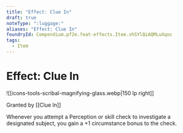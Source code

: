 ```yaml
---
title: "Effect: Clue In"
draft: true
noteType: ":luggage:"
aliases: "Effect: Clue In"
foundryId: Compendium.pf2e.feat-effects.Item.vhSYlQiAQMLuXqoc
tags:
  - Item
---
```


# Effect: Clue In
![[icons-tools-scribal-magnifying-glass.webp|150 lp right]]

Granted by [[Clue In]]

Whenever you attempt a Perception or skill check to investigate a designated subject, you gain a +1 circumstance bonus to the check.
